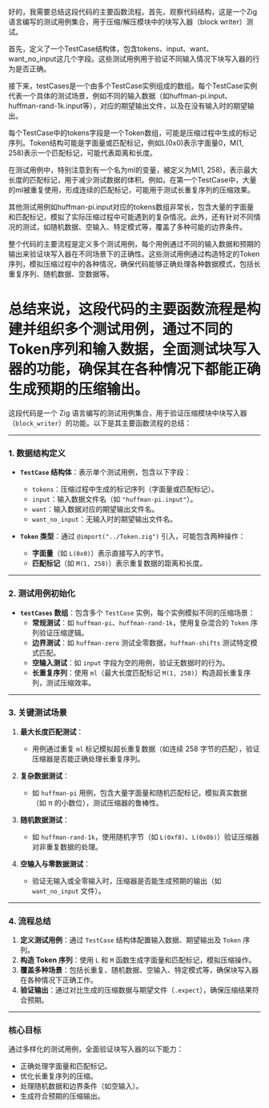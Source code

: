 好的，我需要总结这段代码的主要函数流程。首先，观察代码结构，这是一个Zig语言编写的测试用例集合，用于压缩/解压模块中的块写入器（block writer）测试。

首先，定义了一个TestCase结构体，包含tokens、input、want、want_no_input这几个字段。这些测试用例用于验证不同输入情况下块写入器的行为是否正确。

接下来，testCases是一个由多个TestCase实例组成的数组。每个TestCase实例代表一个具体的测试场景，例如不同的输入数据（如huffman-pi.input、huffman-rand-1k.input等），对应的期望输出文件，以及在没有输入时的期望输出。

每个TestCase中的tokens字段是一个Token数组，可能是压缩过程中生成的标记序列。Token结构可能是字面量或匹配标记，例如L(0x0)表示字面量0，M(1, 258)表示一个匹配标记，可能代表距离和长度。

在测试用例中，特别注意到有一个名为ml的变量，被定义为M(1, 258)，表示最大长度的匹配标记，用于减少测试数据的体积。例如，在第一个TestCase中，大量的ml被重复使用，形成连续的匹配标记，可能用于测试长重复序列的压缩效果。

其他测试用例如huffman-pi.input对应的tokens数组非常长，包含大量的字面量和匹配标记，模拟了实际压缩过程中可能遇到的复杂情况。此外，还有针对不同情况的测试，如随机数据、空输入、特定模式等，覆盖了多种可能的边界条件。

整个代码的主要流程是定义多个测试用例，每个用例通过不同的输入数据和预期的输出来验证块写入器在不同场景下的正确性。这些测试用例通过构造特定的Token序列，模拟压缩过程中的各种情况，确保代码能够正确处理各种数据模式，包括长重复序列、随机数据、空数据等。

总结来说，这段代码的主要函数流程是构建并组织多个测试用例，通过不同的Token序列和输入数据，全面测试块写入器的功能，确保其在各种情况下都能正确生成预期的压缩输出。
================================================
这段代码是一个 Zig 语言编写的测试用例集合，用于验证压缩模块中块写入器（`block_writer`）的功能。以下是其主要函数流程的总结：

---

### **1. 数据结构定义**
- **`TestCase` 结构体**：表示单个测试用例，包含以下字段：
  - `tokens`：压缩过程中生成的标记序列（字面量或匹配标记）。
  - `input`：输入数据文件名（如 `"huffman-pi.input"`）。
  - `want`：输入数据对应的期望输出文件名。
  - `want_no_input`：无输入时的期望输出文件名。

- **`Token` 类型**：通过 `@import("../Token.zig")` 引入，可能包含两种操作：
  - **字面量**（如 `L(0x0)`）表示直接写入的字节。
  - **匹配标记**（如 `M(1, 258)`）表示重复数据的距离和长度。

---

### **2. 测试用例初始化**
- **`testCases` 数组**：包含多个 `TestCase` 实例，每个实例模拟不同的压缩场景：
  - **常规测试**：如 `huffman-pi`、`huffman-rand-1k`，使用复杂混合的 `Token` 序列验证压缩逻辑。
  - **边界测试**：如 `huffman-zero` 测试全零数据，`huffman-shifts` 测试特定模式匹配。
  - **空输入测试**：如 `input` 字段为空的用例，验证无数据时的行为。
  - **长重复序列**：使用 `ml`（最大长度匹配标记 `M(1, 258)`）构造超长重复序列，测试压缩效率。

---

### **3. 关键测试场景**
1. **最大长度匹配测试**：
   - 用例通过重复 `ml` 标记模拟超长重复数据（如连续 258 字节的匹配），验证压缩器是否能正确处理长重复序列。

2. **复杂数据测试**：
   - 如 `huffman-pi` 用例，包含大量字面量和随机匹配标记，模拟真实数据（如 π 的小数位），测试压缩器的鲁棒性。

3. **随机数据测试**：
   - 如 `huffman-rand-1k`，使用随机字节（如 `L(0xf8)`、`L(0x8b)`）验证压缩器对非重复数据的处理。

4. **空输入与零数据测试**：
   - 验证无输入或全零输入时，压缩器是否能生成预期的输出（如 `want_no_input` 文件）。

---

### **4. 流程总结**
1. **定义测试用例**：通过 `TestCase` 结构体配置输入数据、期望输出及 `Token` 序列。
2. **构造 Token 序列**：使用 `L` 和 `M` 函数生成字面量和匹配标记，模拟压缩操作。
3. **覆盖多种场景**：包括长重复、随机数据、空输入、特定模式等，确保块写入器在各种情况下正确工作。
4. **验证输出**：通过对比生成的压缩数据与期望文件（`.expect`），确保压缩结果符合预期。

---

### **核心目标**
通过多样化的测试用例，全面验证块写入器的以下能力：
- 正确处理字面量和匹配标记。
- 优化长重复序列的压缩。
- 处理随机数据和边界条件（如空输入）。
- 生成符合预期的压缩输出。